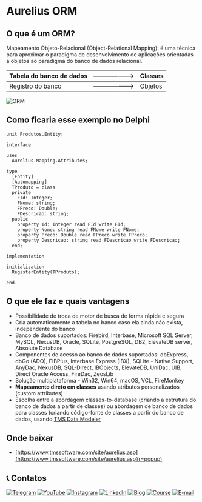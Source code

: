 # **Aurelius ORM**

## O que é um ORM?

Mapeamento Objeto-Relacional (Object-Relational Mapping): é uma técnica para aproximar o paradigma de desenvolvimento de aplicações orientadas a objetos ao paradigma do banco de dados relacional.

| Tabela do banco de dados | ——————-> | Classes |
| --- | --- | --- |
| Registro do banco | ——————-> | Objetos |

![ORM](https://github.com/user-attachments/assets/9bc388be-dd8f-4cba-931f-a830402dd829)

## Como ficaria esse exemplo no Delphi
```
unit Produtos.Entity;

interface

uses
  Aurelius.Mapping.Attributes;

type
  [Entity]
  [Automapping]
  TProduto = class
  private
    FId: Integer;
    FNome: string;
    FPreco: Double;
    FDescricao: string;
  public
    property Id: Integer read FId write FId;
    property Nome: string read FNome write FNome;
    property Preco: Double read FPreco write FPreco;
    property Descricao: string read FDescricao write FDescricao;
  end;

implementation

initialization
  RegisterEntity(TProduto);

end.
```

## O que ele faz e quais vantagens

- Possibilidade de troca de motor de busca de forma rápida e segura
- Cria automaticamente a tabela no banco caso ela ainda não exista, independente do banco
- Banco de dados suportados: Firebird, Interbase, Microsoft SQL Server, MySQL, NexusDB, Oracle, SQLite, PostgreSQL, DB2, ElevateDB server, Absolute Database
- Componentes de acesso ao banco de dados suportados: dbExpress, dbGo (ADO), FIBPlus, Interbase Express (IBX), SQLite - Native Support, AnyDac, NexusDB, SQL-Direct, IBObjects, ElevateDB, UniDac, UIB, Direct Oracle Access, FireDac, ZeosLib
- Solução multiplataforma - Win32, Win64, macOS, VCL, FireMonkey
- **Mapeamento direto em classes** usando atributos personalizados (custom attributes)
- Escolha entre a abordagem classes-to-database (criando a estrutura do banco de dados a partir de classes) ou abordagem de banco de dados para classes (criando código-fonte de classes a partir do banco de dados, usando [TMS Data Modeler](https://www.tmssoftware.com/site/tmsdm.asp)

## Onde baixar

- [https://www.tmssoftware.com/site/aurelius.asp](https://www.tmssoftware.com/site/aurelius.asp?r=popup)


## 📞 Contatos

[![Telegram](https://img.shields.io/badge/Telegram-Join-blue?logo=telegram)](https://t.me/Code4Delphi)
[![YouTube](https://img.shields.io/badge/YouTube-Join-red?logo=youtube&logoColor=red)](https://www.youtube.com/@code4delphi)
[![Instagram](https://img.shields.io/badge/Intagram-Follow-red?logo=instagram&logoColor=pink)](https://www.instagram.com/code4delphi/)
[![LinkedIn](https://img.shields.io/badge/LinkedIn-Connect-blue)](https://www.linkedin.com/in/cesar-cardoso-dev)
[![Blog](https://img.shields.io/badge/Blog-Code4Delphi-F00?logo=delphi)](https://code4delphi.com.br/blog/)
[![Course](https://img.shields.io/badge/Course-Delphi-F00?logo=delphi)](https://go.hotmart.com/U81331747Y?dp=1)
[![E-mail](https://img.shields.io/badge/E--mail-Send-yellowgreen?logo=maildotru&logoColor=yellowgreen)](mailto:contato@code4delphi.com.br)
